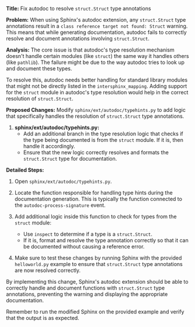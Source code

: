 **Title:** Fix autodoc to resolve `struct.Struct` type annotations

**Problem:**
When using Sphinx's autodoc extension, any `struct.Struct` type annotations result in a `class reference target not found: Struct` warning. This means that while generating documentation, autodoc fails to correctly resolve and document annotations involving `struct.Struct`.

**Analysis:**
The core issue is that autodoc's type resolution mechanism doesn't handle certain modules (like `struct`) the same way it handles others (like `pathlib`). The failure might be due to the way autodoc tries to look up and document these types.

To resolve this, autodoc needs better handling for standard library modules that might not be directly listed in the `intersphinx_mapping`. Adding support for the `struct` module in autodoc's type resolution would help in the correct resolution of `struct.Struct`.

**Proposed Changes:**
Modify `sphinx/ext/autodoc/typehints.py` to add logic that specifically handles the resolution of `struct.Struct` type annotations. 

1. **sphinx/ext/autodoc/typehints.py:**
    - Add an additional branch in the type resolution logic that checks if the type being documented is from the `struct` module. If it is, then handle it accordingly.
    - Ensure that the new logic correctly resolves and formats the `struct.Struct` type for documentation.

**Detailed Steps:**
1. Open `sphinx/ext/autodoc/typehints.py`.

2. Locate the function responsible for handling type hints during the documentation generation. This is typically the function connected to the `autodoc-process-signature` event.

3. Add additional logic inside this function to check for types from the `struct` module:
    - Use `inspect` to determine if a type is a `struct.Struct`.
    - If it is, format and resolve the type annotation correctly so that it can be documented without causing a reference error.

4. Make sure to test these changes by running Sphinx with the provided `helloworld.py` example to ensure that `struct.Struct` type annotations are now resolved correctly.

By implementing this change, Sphinx's autodoc extension should be able to correctly handle and document functions with `struct.Struct` type annotations, preventing the warning and displaying the appropriate documentation. 

Remember to run the modified Sphinx on the provided example and verify that the output is as expected.